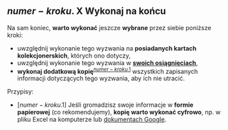 ## <span class="step-number">$numer-kroku$.</span> <span class="step-letter">X</span> Wykonaj na końcu
Na sam koniec, **warto wykonać** jeszcze **wybrane** przez siebie poniższe kroki:
- uwzględnij wykonanie tego wyzwania na **posiadanych kartach kolekcjonerskich**, których ono dotyczy,
- uwzględnij wykonanie tego wyzwania w [**swoich osiągnięciach**](etap_dodatkowy_osiagniecia.md),
- **wykonaj dodatkową kopię**<sup class="tip">[$numer-kroku$.1](#tip-$numer-kroku$-1)</sup> wszystkich zapisanych informacji dotyczących tego wyzwania, aby ich nie utracić.

<span class="hidden-tips">
Przypisy:

- <span id="tip-$numer-kroku$-1">[$numer-kroku$.1] Jeśli gromadzisz swoje informacje w **formie papierowej** (co rekomendujemy), **kopię warto wykonać cyfrowo**, np. w pliku Excel na komputerze lub [dokumentach Google](https://docs.google.com).</span>

</span>

